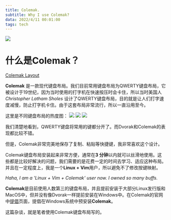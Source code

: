 ```yaml
---
title: Colemak.
subtitle: Why I use Colemak?
data: 2022/4/11 00:01:00
tags: tech
---
```

![](https://gitee.com/mistgc/pic-go/raw/master/Colemak.png)

# 什么是Colemak？
[Colemak Layout](https://colemak.com/)

**Colemak** 是一款现代键盘布局。我们目前常用键盘布局为QWERTY键盘布局，它被设计于19世纪，因为当时使用的打字机在快速按压时会卡住，所以当时美国人 *Christopher Latham Sholes* 设计了QWERTY键盘布局，目的就是让人们打字速度减慢，防止打字机卡住。由于这套布局非常流行，所以一直沿用至今。

这里是不同键盘布局的热度图：
![](https://gitee.com/mistgc/pic-go/raw/master/qwertyHotMap.jpg)
![](https://gitee.com/mistgc/pic-go/raw/master/dvorakHotMap.jpg)
![](https://gitee.com/mistgc/pic-go/raw/master/colemakHotMap.jpg)

我们清楚地看到，QWERTY键盘将常用的键都分开了。而Dvorak和Colemak的表现都比较不错。

但是，Colemak非常完美地保存了复制、粘贴等快捷键，我非常喜欢这个设计。

Colemak键盘布局安装起来非常方便，通常在**3 分钟**以内就可以丝滑地使用。这些都是比较好解决的问题，我们需要的是花费一定的时间去学习、适应这种布局。并且在一定程度上，我是一个**Linux + Vim**用户，所以避免不了修改按键映射。

*Haha, I am a 'Linux + Vim + Colemak' user now. I owned so many buffs.*

**Colemak**是目前使用人数第三的键盘布局，并且提前安装于大部分Linux发行版和MacOS中，但并没有像Dvorak一样提前安装在Windows中。在Colemak的官网中[提倡](https://colemak.com/Advocate)页面，提倡在Windows系统中预安装**Colemak**。

这篇杂谈，就是笔者使用Colemak键盘布局写的。

